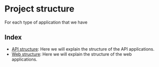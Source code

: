 # Project structure

For each type of application that we have

## Index

- [API structure](api-structure.md): Here we will explain the structure of the API applications.
- [Web structure](web-structure.md): Here we will explain the structure of the web applications.
